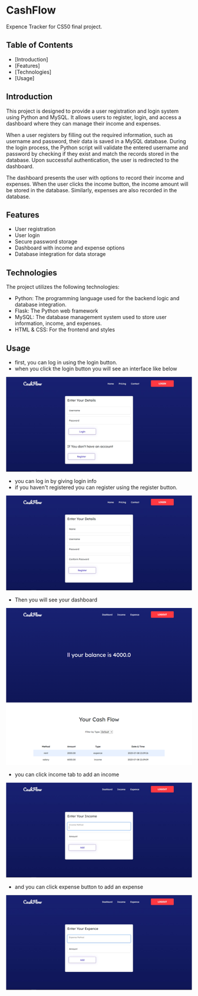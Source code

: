 #  CashFlow
Expence Tracker for CS50 final project.

## Table of Contents

- [Introduction]
- [Features]
- [Technologies]
- [Usage]

## Introduction

This project is designed to provide a user registration and login system using Python and MySQL. It allows users to register, login, and access a dashboard where they can manage their income and expenses.

When a user registers by filling out the required information, such as username and password, their data is saved in a MySQL database. During the login process, the Python script will validate the entered username and password by checking if they exist and match the records stored in the database. Upon successful authentication, the user is redirected to the dashboard.

The dashboard presents the user with options to record their income and expenses. When the user clicks the income button, the income amount will be stored in the database. Similarly, expenses are also recorded in the database.



## Features
* User registration
* User login
* Secure password storage
* Dashboard with income and expense options
* Database integration for data storage

## Technologies

The project utilizes the following technologies:

- Python: The programming language used for the backend logic and database integration.
- Flask: The Python web framework 
- MySQL: The database management system used to store user information, income, and expenses.
- HTML & CSS: For the frontend and styles

## Usage
- first, you can log in using the login button.
- when you click the login button you will see an interface like below

![login](https://github.com/nadunwee/CashFlow/blob/main/screenshots/login_page.jpg)

- you can log in by giving login info 
- if you haven't registered you can register using the register button.

![homepage](https://github.com/nadunwee/CashFlow/blob/main/screenshots/register_page.jpg)

- Then you will see your dashboard

![dashboard](https://github.com/nadunwee/CashFlow/blob/main/screenshots/dashboard_page.png)

- you can click income tab to add an income

![income](https://github.com/nadunwee/CashFlow/blob/main/screenshots/income_page.jpg)

-  and you can click expense button to add an expense

![expense](https://github.com/nadunwee/CashFlow/blob/main/screenshots/expence_page.jpg)
